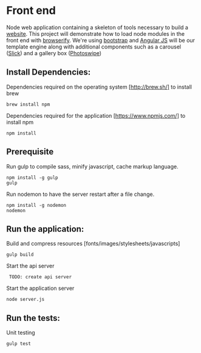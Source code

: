 # Front end

Node web application containing a skeleton of tools necessary to build a [website](https://croissant-frontend.herokuapp.com/).
This project will demonstrate how to load node modules in the front end with [browserify](http://browserify.org/).
We're using [bootstrap]() and [Angular JS]() will be our template engine along with additional components such as a carousel ([Slick]()) and a gallery box ([Photoswipe]())

## Install Dependencies:

Dependencies required on the operating system [http://brew.sh/] to install brew
```
brew install npm
```

Dependencies required for the application [https://www.npmjs.com/] to install npm
```
npm install
```

## Prerequisite

Run gulp to compile sass, minify javascript, cache markup language.
```
npm install -g gulp
gulp
```

Run nodemon to have the server restart after a file change.
```
npm install -g nodemon
nodemon
```

## Run the application:
Build and compress resources [fonts/images/stylesheets/javascripts]
```
gulp build
```

Start the api server
```
 TODO: create api server
```

Start the application server
```
node server.js
```

## Run the tests:

Unit testing
```
gulp test
```